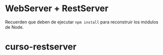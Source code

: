# WebServer + RestServer

Recuerden que deben de ejecutar ```npm install``` para reconstruir los módulos de Node.
# curso-restserver
